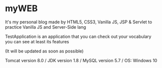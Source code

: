 # myWEB
It's my personal blog made by HTML5,  CSS3, Vanilla JS, JSP & Servlet to practice Vanilla JS and Server-Side lang

TestApplication is an application that you can check out your vocabulary  you can see at least its features

(It will be updated as soon as possible)

Tomcat version 8.0 / JDK version 1.8 / MySQL version 5.7 / OS: Windows 10

